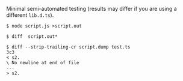 Minimal semi-automated testing (results may differ if you are using a different `lib.d.ts`).
```
$ node script.js >script.out

$ diff  script.out*

$ diff --strip-trailing-cr script.dump test.ts
3c3
< s2.
\ No newline at end of file
---
> s2.

```
